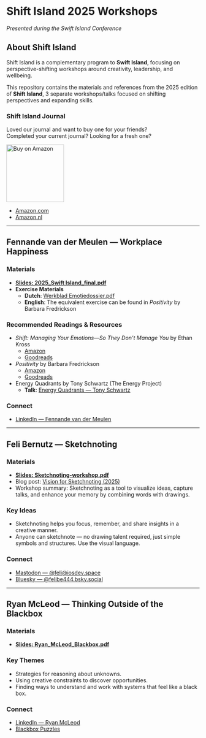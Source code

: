 # Shift Island 2025 Workshops  
_Presented during the Swift Island Conference_

## About Shift Island
Shift Island is a complementary program to **Swift Island**, focusing on perspective-shifting workshops around creativity, leadership, and wellbeing.  

This repository contains the materials and references from the 2025 edition of **Shift Island**, 3 separate workshops/talks focused on shifting perspectives and expanding skills.  

### Shift Island Journal  
Loved our journal and want to buy one for your friends?  
Completed your current journal? Looking for a fresh one?  

<p>
  <a href="https://www.amazon.com/dp/B0FNN1MKLM">
    <img src="https://laurensergy.com/wp-content/uploads/2021/08/Amazon-buy-now-button.png" alt="Buy on Amazon" width="150"/>
  </a>
</p>

- [Amazon.com](https://www.amazon.com/dp/B0FNN1MKLM)  
- [Amazon.nl](https://www.amazon.nl/dp/B0FNN1MKLM)  

---

## Fennande van der Meulen — Workplace Happiness  

### Materials
- **[Slides: 2025_Swift Island_final.pdf](2025_Swift%20Island_final.pdf)**  
- **Exercise Materials**  
  - **Dutch**: [Werkblad Emotiedossier.pdf](Werkblad%20Emotiedossier.pdf)  
  - **English**: The equivalent exercise can be found in *Positivity* by Barbara Fredrickson  

### Recommended Readings & Resources
- _Shift: Managing Your Emotions—So They Don’t Manage You_ by Ethan Kross  
  - [Amazon](https://www.amazon.com/Shift-Managing-Your-Emotions-So-Manage/dp/0593444418)  
  - [Goodreads](https://www.goodreads.com/book/show/212294438-shift)  
- _Positivity_ by Barbara Fredrickson  
  - [Amazon](https://www.amazon.com/Positivity-Groundbreaking-Research-Strength-Negativity/dp/0307393739)  
  - [Goodreads](https://www.goodreads.com/book/show/5629833-positivity)  
- Energy Quadrants by Tony Schwartz (The Energy Project)  
  - **Talk**: [Energy Quadrants — Tony Schwartz](https://www.youtube.com/watch?v=tke6X2eME3c)

### Connect
- [LinkedIn — Fennande van der Meulen](https://www.linkedin.com/in/fennande/)  

---

## Feli Bernutz — Sketchnoting  

### Materials
- **[Slides: Sketchnoting-workshop.pdf](Sketchnoting-workshop.pdf)**  
- Blog post: [Vision for Sketchnoting (2025)](https://fbernutz.github.io/posts/2025-01-19-vision-for-sketchnoting/)  
- Workshop summary: Sketchnoting as a tool to visualize ideas, capture talks, and enhance your memory by combining words with drawings.  

### Key Ideas
- Sketchnoting helps you focus, remember, and share insights in a creative manner.  
- Anyone can sketchnote — no drawing talent required, just simple symbols and structures. Use the visual language.  

### Connect
- [Mastodon — @feli@iosdev.space](https://iosdev.space/@feli)  
- [Bluesky — @felibe444.bsky.social](https://bsky.app/profile/felibe444.bsky.social)  

---

## Ryan McLeod — Thinking Outside of the Blackbox  

### Materials
- **[Slides: Ryan_McLeod_Blackbox.pdf](Ryan_McLeod_Blackbox.pdf)**  

### Key Themes
- Strategies for reasoning about unknowns.  
- Using creative constraints to discover opportunities.  
- Finding ways to understand and work with systems that feel like a black box.  

### Connect
- [LinkedIn — Ryan McLeod](https://www.linkedin.com/in/ryan-mcleod-355b299/)  
- [Blackbox Puzzles](https://www.blackboxpuzzles.com/)  
